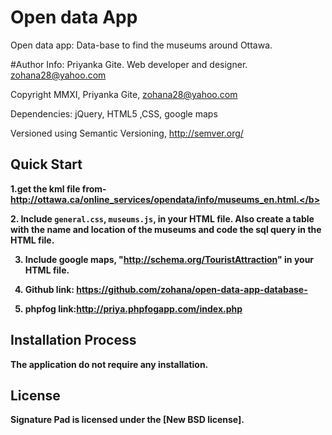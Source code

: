 

# Open data App
Open data app: Data-base to find the museums around Ottawa.


#Author Info: 
Priyanka Gite. Web developer and designer.
zohana28@yahoo.com

Copyright MMXI, Priyanka Gite, <zohana28@yahoo.com>

Dependencies: jQuery, HTML5 ,CSS, google maps

Versioned using Semantic Versioning, <http://semver.org/>

## Quick Start

<b>1.get the kml file from-http://ottawa.ca/online_services/opendata/info/museums_en.html.</b>

<b>2. Include `general.css`, `museums.js`, in your HTML file. Also create a table with the name and location of the museums and code the sql query in the HTML file.</b>

3. Include google maps, "http://schema.org/TouristAttraction" in your HTML file.

4. Github link: <https://github.com/zohana/open-data-app-database->

5. phpfog link:<http://priya.phpfogapp.com/index.php>

## Installation Process
The application do not require any installation.



## License
Signature Pad is licensed under the [New BSD license].


